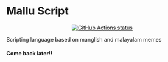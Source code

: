 # Mallu Script
<p align="center">
  <a href="https://github.com/actions/toolkit"><img alt="GitHub Actions status" src="https://github.com/sreyas-sreelal/malluscript/workflows/build/badge.svg"></a>
</p>

Scripting language based on manglish and malayalam memes

#### Come back later!!